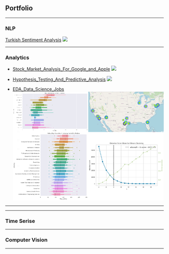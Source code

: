 ## Portfolio

---

### NLP

[Turkish Sentiment Analysis](https://github.com/Gdkmak/Turkish-Sentiment-Analysis/)
<img src="images/dummy_thumbnail.jpg?raw=true"/>

---

### Analytics 

- [Stock_Market_Analysis_For_Google_and_Apple](https://github.com/Gdkmak/analytics/blob/master/Stock_Market_Analysis_For_Google_and_Apple.ipynb/)
  <img src="#?raw=true"/>

- [Hypothesis_Testing_And_Predictive_Analysis](https://github.com/Gdkmak/analytics/blob/master/Hypothesis_Testing_And_Predictive_Analysis.ipynb/)
  <img src="#?raw=true"/>

- [EDA_Data_Science_Jobs](https://github.com/Gdkmak/analytics/blob/master/EDA_Data_Science_Jobs.ipynb/)
  <img src="images/EDA.png?raw=true"/>
  
---



---

### Time Serise

---

### Computer Vision

---


